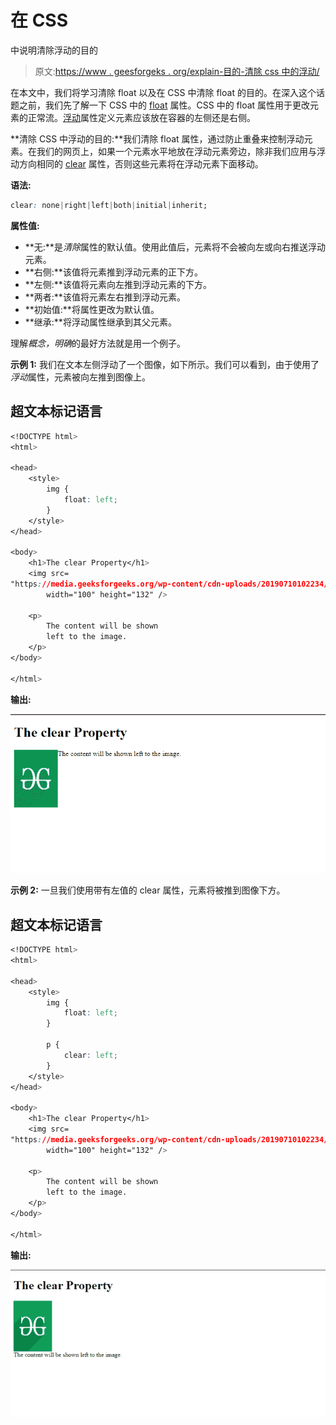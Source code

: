 # 在 CSS

中说明清除浮动的目的

> 原文:[https://www . geesforgeks . org/explain-目的-清除 css 中的浮动/](https://www.geeksforgeeks.org/explain-the-purpose-of-clearing-floats-in-css/)

在本文中，我们将学习清除 float 以及在 CSS 中清除 float 的目的。在深入这个话题之前，我们先了解一下 CSS 中的 [float](https://www.geeksforgeeks.org/what-is-float-property-in-css/) 属性。CSS 中的 float 属性用于更改元素的正常流。[浮动](https://www.geeksforgeeks.org/what-is-float-property-in-css/)属性定义元素应该放在容器的左侧还是右侧。

**清除 CSS 中浮动的目的:**我们清除 float 属性，通过防止重叠来控制浮动元素。在我们的网页上，如果一个元素水平地放在浮动元素旁边，除非我们应用与浮动方向相同的 [clear](https://www.geeksforgeeks.org/css-clear-property/) 属性，否则这些元素将在浮动元素下面移动。

**语法:**

```css
clear: none|right|left|both|initial|inherit;
```

**属性值:**

*   **无:**是*清除*属性的默认值。使用此值后，元素将不会被向左或向右推送浮动元素。
*   **右侧:**该值将元素推到浮动元素的正下方。
*   **左侧:**该值将元素向左推到浮动元素的下方。
*   **两者:**该值将元素左右推到浮动元素。
*   **初始值:**将属性更改为默认值。
*   **继承:**将浮动属性继承到其父元素。

理解*概念，明确*的最好方法就是用一个例子。

**示例 1:** 我们在文本左侧浮动了一个图像，如下所示。我们可以看到，由于使用了*浮动*属性，元素被向左推到图像上。

## 超文本标记语言

```css
<!DOCTYPE html>
<html>

<head>
    <style>
        img {
            float: left;
        }
    </style>
</head>

<body>
    <h1>The clear Property</h1>
    <img src=
"https://media.geeksforgeeks.org/wp-content/cdn-uploads/20190710102234/download3.png"
        width="100" height="132" />

    <p>
        The content will be shown 
        left to the image.
    </p>
</body>

</html>
```

**输出:**

![](img/1aa866c940e0c21471cfc9afe6adefdf.png)

**示例 2:** 一旦我们使用带有左值的 clear 属性，元素将被推到图像下方。

## 超文本标记语言

```css
<!DOCTYPE html>
<html>

<head>
    <style>
        img {
            float: left;
        }

        p {
            clear: left;
        }
    </style>
</head>

<body>
    <h1>The clear Property</h1>
    <img src=
"https://media.geeksforgeeks.org/wp-content/cdn-uploads/20190710102234/download3.png"
        width="100" height="132" />

    <p>
        The content will be shown 
        left to the image.
    </p>
</body>

</html>
```

**输出:**

![](img/fd01eac081df37cc447b0bc5ae1a3108.png)